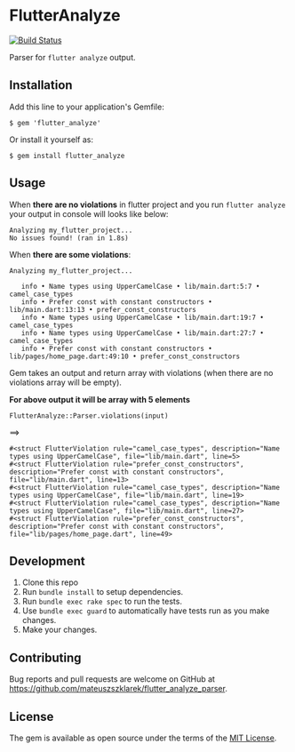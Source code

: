 # FlutterAnalyze

[![Build Status](https://travis-ci.org/mateuszszklarek/flutter-analyze-parser.svg?branch=master)](https://travis-ci.org/mateuszszklarek/flutter-analyze-parser)

Parser for `flutter analyze` output.

## Installation

Add this line to your application's Gemfile:

	$ gem 'flutter_analyze'

Or install it yourself as:

    $ gem install flutter_analyze

## Usage

When **there are no violations** in flutter project and you run `flutter analyze` your output in console will looks like below:

	Analyzing my_flutter_project...
	No issues found! (ran in 1.8s)

When **there are some violations**:

	Analyzing my_flutter_project...
	
	   info • Name types using UpperCamelCase • lib/main.dart:5:7 • camel_case_types
	   info • Prefer const with constant constructors • lib/main.dart:13:13 • prefer_const_constructors
	   info • Name types using UpperCamelCase • lib/main.dart:19:7 • camel_case_types
	   info • Name types using UpperCamelCase • lib/main.dart:27:7 • camel_case_types
	   info • Prefer const with constant constructors • lib/pages/home_page.dart:49:10 • prefer_const_constructors
	   
Gem takes an output and return array with violations (when there are no violations array will be empty).

**For above output it will be array with 5 elements**

	FlutterAnalyze::Parser.violations(input)

==>

```
#<struct FlutterViolation rule="camel_case_types", description="Name types using UpperCamelCase", file="lib/main.dart", line=5>
#<struct FlutterViolation rule="prefer_const_constructors", description="Prefer const with constant constructors", file="lib/main.dart", line=13>
#<struct FlutterViolation rule="camel_case_types", description="Name types using UpperCamelCase", file="lib/main.dart", line=19>
#<struct FlutterViolation rule="camel_case_types", description="Name types using UpperCamelCase", file="lib/main.dart", line=27>
#<struct FlutterViolation rule="prefer_const_constructors", description="Prefer const with constant constructors", file="lib/pages/home_page.dart", line=49>
```

## Development

1. Clone this repo
2. Run `bundle install` to setup dependencies.
3. Run `bundle exec rake spec` to run the tests.
4. Use `bundle exec guard` to automatically have tests run as you make changes.
5. Make your changes.

## Contributing

Bug reports and pull requests are welcome on GitHub at https://github.com/mateuszszklarek/flutter_analyze_parser.

## License

The gem is available as open source under the terms of the [MIT License](https://opensource.org/licenses/MIT).
